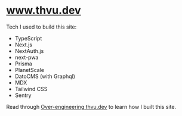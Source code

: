 # www.thvu.dev

Tech I used to build this site:

- TypeScript
- Next.js
- NextAuth.js
- next-pwa
- Prisma
- PlanetScale
- DatoCMS (with Graphql)
- MDX
- Tailwind CSS
- Sentry

Read through [Over-engineering thvu.dev](https://www.thvu.dev/blog/over-engineering-thvu-dev) to learn how I built this site.
